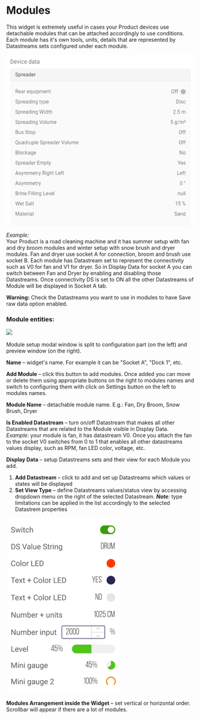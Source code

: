 # Modules

This widget is extremely useful in cases your Product devices use detachable modules that can be attached accordingly to use conditions.  
Each module has it's own tools, units, details that are represented by Datastreams sets configured under each module.

![](../../../.gitbook/assets/module.png)

_Example:_   
Your Product is a road cleaning machine and it has summer setup with fan and dry broom modules and winter setup with snow brush and dryer modules. Fan and dryer use socket A for connection, broom and brush use socket B. Each module has Datastream set to represent the connectivity such as V0 for fan and V1 for dryer. So in Display Data for socket A you can switch between Fan and Dryer by enabling and disabling those Datastreams. Once connectivity DS is set to ON all the other Datastreams of Module will be displayed in Socket A tab. 

**Warning:** Check the Datastreams you want to use in modules to have Save raw data option enabled.

### Module entities:

![](../../../.gitbook/assets/cpt2104051210-1143x899.gif)

Module setup modal window is split to configuration part \(on the left\) and preview window \(on the right\).

**Name** – widget's name. For example it can be "Socket A", "Dock 1", etc.

**Add Module** – click this button to add modules. Once added you can move or delete them using appropriate buttons on the right to modules names and switch to configuring them with click on Settings button on the left to modules names.

**Module Name** – detachable module name. E.g.: Fan, Dry Broom, Snow Brush, Dryer

**Is Enabled Datastream** – turn on/off Datastream that makes all other Datastreams that are related to the Module visible in Display Data.   
_Example_: your module is fan, it has datastream V0. Once you attach the fan to the socket V0 switches from 0 to 1 that enables all other datastreams values display, such as RPM, fan LED color, voltage, etc. 

**Display Data** – setup Datastreams sets and their view for each Module you add.

1. **Add Datastream** – click to add and set up Datastreams which values or states will be displayed
2. **Set View Type** – define Datastreams values/status view by accessing dropdown menu on the right of the selected Datastream. _**Note**:_ type limitations can be applied in the list accordingly to the selected Datastrem properties

![](../../../.gitbook/assets/module_view_types.png)

**Modules Arrangement inside the Widget** – set vertical or horizontal order. Scrollbar will appear if there are a lot of modules.

 

